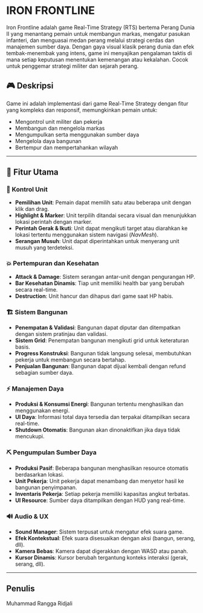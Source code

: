 # IRON FRONTLINE

Iron Frontline adalah game Real-Time Strategy (RTS) bertema Perang Dunia II yang menantang pemain untuk membangun markas, mengatur pasukan infanteri, dan menguasai medan perang melalui strategi cerdas dan manajemen sumber daya. Dengan gaya visual klasik perang dunia dan efek tembak-menembak yang intens, game ini menyajikan pengalaman taktis di mana setiap keputusan menentukan kemenangan atau kekalahan. Cocok untuk penggemar strategi militer dan sejarah perang.

## 🎮 Deskripsi

Game ini adalah implementasi dari game Real-Time Strategy dengan fitur yang kompleks dan responsif, memungkinkan pemain untuk:

- Mengontrol unit militer dan pekerja
- Membangun dan mengelola markas
- Mengumpulkan serta menggunakan sumber daya
- Mengelola daya bangunan
- Bertempur dan mempertahankan wilayah


---

## 🚀 Fitur Utama

### 🎯 Kontrol Unit
- **Pemilihan Unit**: Pemain dapat memilih satu atau beberapa unit dengan klik dan drag.
- **Highlight & Marker**: Unit terpilih ditandai secara visual dan menunjukkan lokasi perintah dengan marker.
- **Perintah Gerak & Ikuti**: Unit dapat mengikuti target atau diarahkan ke lokasi tertentu menggunakan sistem navigasi (*NavMesh*).
- **Serangan Musuh**: Unit dapat diperintahkan untuk menyerang unit musuh yang terdeteksi.

### 💥 Pertempuran dan Kesehatan
- **Attack & Damage**: Sistem serangan antar-unit dengan pengurangan HP.
- **Bar Kesehatan Dinamis**: Tiap unit memiliki health bar yang berubah secara real-time.
- **Destruction**: Unit hancur dan dihapus dari game saat HP habis.

### 🏗️ Sistem Bangunan
- **Penempatan & Validasi**: Bangunan dapat diputar dan ditempatkan dengan sistem pratinjau dan validasi.
- **Sistem Grid**: Penempatan bangunan mengikuti grid untuk keteraturan basis.
- **Progress Konstruksi**: Bangunan tidak langsung selesai, membutuhkan pekerja untuk membangun secara bertahap.
- **Penjualan Bangunan**: Bangunan dapat dijual kembali dengan refund sebagian sumber daya.

### ⚡ Manajemen Daya
- **Produksi & Konsumsi Energi**: Bangunan tertentu menghasilkan dan menggunakan energi.
- **UI Daya**: Informasi total daya tersedia dan terpakai ditampilkan secara real-time.
- **Shutdown Otomatis**: Bangunan akan dinonaktifkan jika daya tidak mencukupi.

### ⛏️ Pengumpulan Sumber Daya
- **Produksi Pasif**: Beberapa bangunan menghasilkan resource otomatis berdasarkan lokasi.
- **Unit Pekerja**: Unit pekerja dapat menambang dan menyetor hasil ke bangunan penyimpanan.
- **Inventaris Pekerja**: Setiap pekerja memiliki kapasitas angkut terbatas.
- **UI Resource**: Sumber daya ditampilkan dengan HUD yang real-time.

### 🔊 Audio & UX
- **Sound Manager**: Sistem terpusat untuk mengatur efek suara game.
- **Efek Kontekstual**: Efek suara disesuaikan dengan aksi (bangun, serang, dll).
- **Kamera Bebas**: Kamera dapat digerakkan dengan WASD atau panah.
- **Kursor Dinamis**: Kursor berubah tergantung konteks interaksi (gerak, serang, dll).

---

## Penulis
Muhammad Rangga Ridjali
